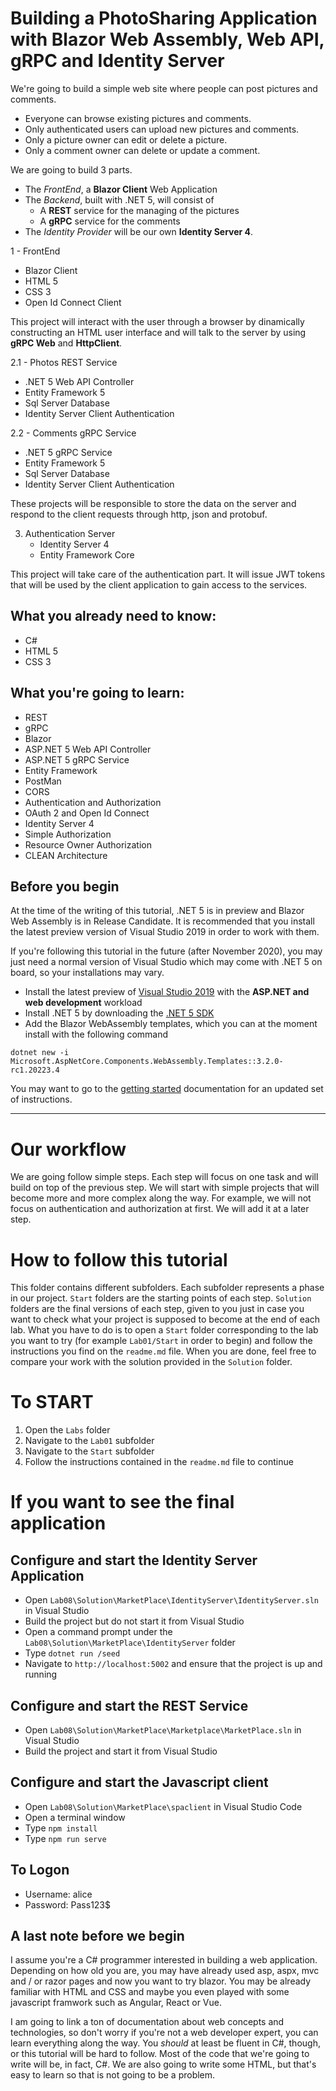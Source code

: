 # Building a PhotoSharing Application with Blazor Web Assembly, Web API, gRPC and Identity Server

We're going to build a simple web site where people can post pictures and comments.
- Everyone can browse existing pictures and comments.
- Only authenticated users can upload new pictures and comments.
- Only a picture owner can edit or delete a picture.
- Only a comment owner can delete or update a comment.

We are going to build 3 parts. 
- The *FrontEnd*, a **Blazor Client** Web Application
- The *Backend*, built with .NET 5, will consist of 
    - A **REST** service for the managing of the pictures
    - A **gRPC** service for the comments
- The *Identity Provider* will be our own **Identity Server 4**.

1 - FrontEnd
   - Blazor Client
   - HTML 5
   - CSS 3
   - Open Id Connect Client

This project will interact with the user through a browser by dinamically constructing an HTML user interface and will talk to the server by using **gRPC Web** and **HttpClient**.

2.1  - Photos REST Service 
   - .NET 5 Web API Controller
   - Entity Framework 5
   - Sql Server Database
   - Identity Server Client Authentication

2.2  - Comments gRPC Service 
   - .NET 5 gRPC Service
   - Entity Framework 5
   - Sql Server Database
   - Identity Server Client Authentication

These projects will be responsible to store the data on the server and respond to the client requests through http, json and protobuf.

3. Authentication Server
   - Identity Server 4
   - Entity Framework Core

This project will take care of the authentication part. It will issue JWT tokens that will be used by the client application to gain access to the services.

## What you already need to know:
- C#
- HTML 5
- CSS 3

## What you're going to learn:
- REST
- gRPC
- Blazor
- ASP.NET 5 Web API Controller
- ASP.NET 5 gRPC Service
- Entity Framework
- PostMan
- CORS
- Authentication and Authorization
- OAuth 2 and Open Id Connect
- Identity Server 4
- Simple Authorization
- Resource Owner Authorization
- CLEAN Architecture

## Before you begin

At the time of the writing of this tutorial, .NET 5 is in preview and  Blazor Web Assembly is in Release Candidate. It is recommended that you install the latest preview version of Visual Studio 2019 in order to work with them.

If you're following this tutorial in the future (after November 2020), you may just need a normal version of Visual Studio which may come with .NET 5 on board, so your installations may vary. 
 
- Install the latest preview of [Visual Studio 2019](https://visualstudio.microsoft.com/vs/preview/) with the **ASP.NET and web development** workload  
- Install .NET 5 by downloading the [.NET 5 SDK](https://dotnet.microsoft.com/download/dotnet/5.0)
- Add the Blazor WebAssembly templates, which you can at the moment install with the following command 
```
dotnet new -i Microsoft.AspNetCore.Components.WebAssembly.Templates::3.2.0-rc1.20223.4
```

You may want to go to the [getting started](https://docs.microsoft.com/en-gb/aspnet/core/blazor/get-started?view=aspnetcore-5.0&tabs=visual-studio) documentation for an updated set of instructions.

---

# Our workflow

We are going follow simple steps. Each step will focus on one task and will build on top of the previous step. We will start with simple projects that will become more and more complex along the way. For example, we will not focus on authentication and authorization at first. We will add it at a later step.

# How to follow this tutorial

This folder contains different subfolders. Each subfolder represents a phase in our project. `Start` folders are the starting points of each step. `Solution` folders are the final versions of each step, given to you just in case you want to check what your project is supposed to become at the end of each lab.
What you have to do is to open a `Start` folder corresponding to the lab you want to try (for example `Lab01/Start` in order to begin) and follow the instructions you find on the `readme.md` file. When you are done, feel free to compare your work with the solution provided in the `Solution` folder.     

# To START

1. Open the `Labs` folder
2. Navigate to the `Lab01` subfolder
3. Navigate to the `Start` subfolder
4. Follow the instructions contained in the `readme.md` file to continue


# If you want to see the final application

## Configure and start the Identity Server Application

- Open `Lab08\Solution\MarketPlace\IdentityServer\IdentityServer.sln` in Visual Studio
- Build the project but do not start it from Visual Studio
- Open a command prompt under the `Lab08\Solution\MarketPlace\IdentityServer` folder
- Type `dotnet run /seed`
- Navigate to `http://localhost:5002` and ensure that the project is up and running

## Configure and start the REST Service

- Open `Lab08\Solution\MarketPlace\Marketplace\MarketPlace.sln` in Visual Studio
- Build the project and start it from Visual Studio

## Configure and start the Javascript client 

- Open `Lab08\Solution\MarketPlace\spaclient` in Visual Studio Code
- Open a terminal window
- Type `npm install`
- Type `npm run serve`

## To Logon

- Username: alice
- Password: Pass123$


## A last note before we begin

I assume you're a C# programmer interested in building a web application. Depending on how old you are, you may have already used asp, aspx, mvc and / or razor pages and now you want to try blazor. You may be already familiar with HTML and CSS and maybe you even played with some javascript framwork such as Angular, React or Vue.

I am going to link a ton of documentation about web concepts and technologies, so don't worry if you're not a web developer expert, you can learn everything along the way. You *should* at least be fluent in C#, though, or this tutorial will be hard to follow. Most of the code that we're going to write will be, in fact, C#. We are also going to write some HTML, but that's easy to learn so that is not going to be a problem. 